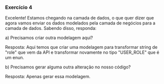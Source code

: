### Exercício 4

Excelente! Estamos chegando na camada de dados, o que quer dizer que agora vamos enviar os dados modelados pela camada de negócios para a camada de dados. Sabendo disso, responda:

a) Precisamos criar outra modelagem aqui?

Resposta: Aqui temos que criar uma modelagem para transformar string de "role" que vem da API e transformar  novamente no tipo "USER_ROLE" que é um enun.

b) Precisamos gerar alguma outra alteração no nosso código?

Resposta: Apenas gerar essa modelagem.